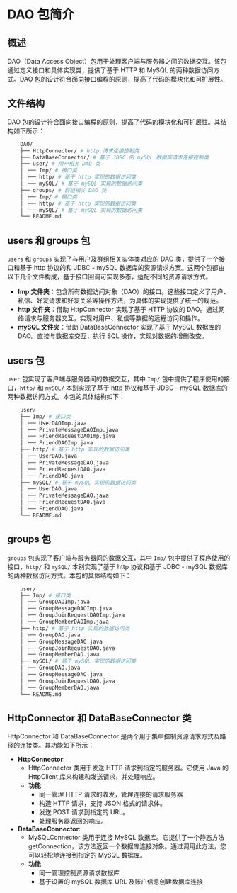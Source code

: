 # DAO 包简介

## 概述

DAO（Data Access Object）包用于处理客户端与服务器之间的数据交互。该包通过定义接口和具体实现类，提供了基于 HTTP 和 MySQL 的两种数据访问方式。DAO 包的设计符合面向接口编程的原则，提高了代码的模块化和可扩展性。

## 文件结构

DAO 包的设计符合面向接口编程的原则，提高了代码的模块化和可扩展性。其结构如下所示：

```sh
    DAO/     
    ├── HttpConnector/ # http 请求连接控制类
    ├── DataBaseConnector/ # 基于 JDBC 的 mySQL 数据库请求连接控制类
    ├── user/ # 用户相关 DAO 类
    │ ├── Imp/ # 接口类
    │ ├── http/ # 基于 http 实现的数据访问类
    │ └── mySQL/ # 基于 mySQL 实现的数据访问类
    ├── groups/ # 群组相关 DAO 类
    │ ├── Imp/ # 接口类
    │ ├── http/ # 基于 http 实现的数据访问类
    │ └── mySQL/ # 基于 mySQL 实现的数据访问类
    └── README.md 
```

## users 和 groups 包

`users` 和 `groups` 实现了与用户及群组相关实体类对应的 DAO 类，提供了一个接口和基于 http 协议的和 JDBC - mySQL 数据库的资源请求方案。这两个包都由以下几个文件构成，基于接口回调可实现多态，适配不同的资源请求方式。

- **Imp 文件夹**：包含所有数据访问对象（DAO）的接口。这些接口定义了用户、私信、好友请求和好友关系等操作方法，为具体的实现提供了统一的规范。
- **http 文件夹**：借助 HttpConnector 实现了基于 HTTP 协议的 DAO。通过网络请求与服务器交互，实现对用户、私信等数据的远程访问和操作。
- **mySQL 文件夹**：借助 DataBaseConnector 实现了基于 MySQL 数据库的 DAO。直接与数据库交互，执行 SQL 操作，实现对数据的增删改查。

## users 包

` user ` 包实现了客户端与服务器间的数据交互，其中 `Imp/` 包中提供了程序使用的接口，`http/` 和 `mySQL/` 本别实现了基于 http 协议和基于 JDBC - mySQL 数据库的两种数据访问方式。本包的具体结构如下：

```sh
    user/ 
    ├── Imp/ # 接口类
    │ ├── UserDAOImp.java
    │ ├── PrivateMessageDAOImp.java
    │ ├── FriendRequestDAOImp.java
    │ └── FriendDAOImp.java
    ├── http/ # 基于 http 实现的数据访问类
    │ ├── UserDAO.java
    │ ├── PrivateMessageDAO.java
    │ ├── FriendRequestDAO.java
    │ └── FriendDAO.java
    ├── mySQL/ # 基于 mySQL 实现的数据访问类
    │ ├── UserDAO.java
    │ ├── PrivateMessageDAO.java
    │ ├── FriendRequestDAO.java
    │ └── FriendDAO.java
    └── README.md 
```

## groups 包

` groups ` 包实现了客户端与服务器间的数据交互，其中 `Imp/` 包中提供了程序使用的接口，`http/` 和 `mySQL/` 本别实现了基于 http 协议和基于 JDBC - mySQL 数据库的两种数据访问方式。本包的具体结构如下：

```sh
    user/ 
    ├── Imp/ # 接口类
    │ ├── GroupDAOImp.java
    │ ├── GroupMessageDAOImp.java
    │ ├── GroupJoinRequestDAOImp.java
    │ └── GroupMemberDAOImp.java
    ├── http/ # 基于 http 实现的数据访问类
    │ ├── GroupDAO.java
    │ ├── GroupMessageDAO.java
    │ ├── GroupJoinRequestDAO.java
    │ └── GroupMemberDAO.java
    ├── mySQL/ # 基于 mySQL 实现的数据访问类
    │ ├── GroupDAO.java
    │ ├── GroupMessageDAO.java
    │ ├── GroupJoinRequestDAO.java
    │ └── GroupMemberDAO.java
    └── README.md 
```

## HttpConnector 和 DataBaseConnector 类

HttpConnector 和 DataBaseConnector 是两个用于集中控制资源请求方式及路径的连接类。其功能如下所示：

- **HttpConnector**:
  - HttpConnector 类用于发送 HTTP 请求到指定的服务器。它使用 Java 的 HttpClient 库来构建和发送请求，并处理响应。
  - **功能**
    - 同一管理  HTTP 请求的收发，管理连接的请求服务器
    - 构造 HTTP 请求，支持 JSON 格式的请求体。
    - 发送 POST 请求到指定的 URL。
    - 处理服务器返回的响应。
- **DataBaseConnector**:
  - MySQLConnector 类用于连接 MySQL 数据库。它提供了一个静态方法 getConnection，该方法返回一个数据库连接对象。通过调用此方法，您可以轻松地连接到指定的 MySQL 数据库。
  - **功能**
    - 同一管理控制资源请求数据库
    - 基于设置的 mySQL 数据库 URL 及账户信息创建数据库连接
